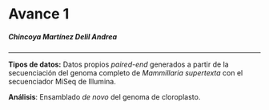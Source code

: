 # Avance 1

##### Chincoya Martínez Delil Andrea

 ---------------------


**Tipos de datos:** Datos propios *paired-end* generados a partir de la secuenciación del genoma completo de *Mammillaria supertexta* con el secuenciador MiSeq de Illumina. 

**Análisis**: Ensamblado *de novo* del genoma de cloroplasto.
